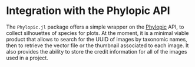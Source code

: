 # Integration with the Phylopic API

The `Phylopic.jl` package offers a simple wrapper on the [Phylopic](https://www.phylopic.org/) API, to collect silhouettes of species for plots. At the moment, it is a minimal viable product that allows to search for the UUID of images by taxonomic names, then to retrieve the vector file or the thumbnail associated to each image. It also provides the ability to store the credit information for all of the images used in a project.

